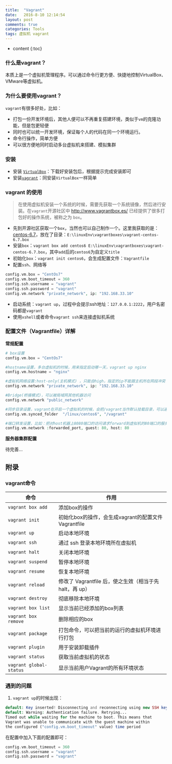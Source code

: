 ```yaml
---
title:  "Vagrant"
date:   2016-8-10 12:14:54
layout: post
comments: true
categories: Tools
tags: 虚拟机 vagrant
---
```


* content
{:toc}


### 什么是vagrant？

本质上是一个虚拟机管理程序。可以通过命令行更方便、快捷地控制VirtualBox、VMware等虚拟机。




### 为什么要使用vagrant？

`vagrant`有很多好处，比如：

- 打包一份开发环境后，其他人便可以不再重复搭建环境，类似于`vm`的克隆功能，但是包更轻便
- 同时也可以统一开发环境，保证每个人的代码在同一个环境运行。
- 命令行操作，简单方便
- 可以很方便地同时启动多台虚拟机来搭建、模拟集群


### 安装

- 安装 [`VirtualBox`](https://www.virtualbox.org/wiki/Downloads)：下载好安装包后，根据提示完成安装即可
- 安装[`vagrant`](https://www.vagrantup.com/downloads.html)：同安装`VirtualBox`一样简单

### vagrant 的使用

> 在使用虚拟机安装一个系统的时候，需要先获取一个系统镜像，然后进行安装。在`vagrant`开源社区中 http://www.vagrantbox.es/  已经提供了很多打包好的操作系统，被称之为 `box`。

- 先到开源社区获取一个`box`，当然也可以自己制作一个。这里我获取的是：[centos-6.7](https://github.com/CommanderK5/packer-centos-template/releases/download/0.6.7/vagrant-centos-6.7.box)，放在了目录：`E:\linuxEnv\vagrantboxes\vagrant-centos-6.7.box`
- 安装`box`：`vagrant box add centos6 E:\linuxEnv\vagrantboxes\vagrant-centos-6.7.box`，其中`add`后的`centos6`为自定义`title`
- 初始化`box`：`vagrant init centos6`，会生成配置文件：`Vagrantfile`
- 配置`ssh`、网络等

```php
config.vm.box = "CentOs7"
config.vm.boot_timeout = 360
config.ssh.username = "vagrant"
config.ssh.password = "vagrant"
config.vm.network "private_network", ip: "192.168.33.10"
```

- 启动系统：`vagrant up`，过程中会提示ssh地址：`127.0.0.1:2222`，用户名密码都是`vagrant`
- 使用`xshell`或者命令`vagrant ssh`来连接虚拟机系统


### 配置文件（Vagrantfile）详解

**常规配置**

```php
# box设置
config.vm.box = "CentOs7"  

#hostname设置，多台虚拟机的时候，用来指定启动哪一天，vagrant up nginx
config.vm.hostname = "nginx"

#虚拟机网络设置:host-only(主机模式) ，只能自high，指定的ip不能跟主机所在网段冲突
config.vm.network "private_network", ip: "192.168.33.10"

#Bridge(桥接模式)，可以被局域网其他机器访问
config.vm.network "public_network"    

#同步目录设置，vagrant在开启一个虚拟机的时候，会把/vagrant当作默认挂载目录，可以通过配置修改，比如
config.vm.synced_folder  "/linux/centos6", "/vagrant"

#端口转发设置，比如：把对host机器上8080端口的访问请求forward到虚拟机的80端口的服务上。但是不建议用，容易造成端口占用等
config.vm.network :forwarded_port, guest: 80, host: 80

```

**服务器集群配置**

待完善...


## 附录

### vagrant命令

命令 | 作用
--- | ---
`vagrant box add` |	添加box的操作
`vagrant init` |	初始化box的操作，会生成vagrant的配置文件Vagrantfile
`vagrant up` |	启动本地环境
`vagrant ssh` |	通过 ssh 登录本地环境所在虚拟机
`vagrant halt` |	关闭本地环境
`vagrant suspend` |	暂停本地环境
`vagrant resume` |	恢复本地环境
`vagrant reload` |	修改了 Vagrantfile 后，使之生效（相当于先 halt，再 up）
`vagrant destroy` |	彻底移除本地环境
`vagrant box list` |	显示当前已经添加的box列表
`vagrant box remove` |	删除相应的box
`vagrant package` |	打包命令，可以把当前的运行的虚拟机环境进行打包
`vagrant plugin` |	用于安装卸载插件
`vagrant status` |	获取当前虚拟机的状态
`vagrant global-status` |	显示当前用户Vagrant的所有环境状态



### 遇到的问题

1. `vagrant up`的时候出现：

```php
default: Key inserted! Disconnecting and reconnecting using new SSH key...
default: Warning: Authentication failure. Retrying...
Timed out while waiting for the machine to boot. This means that
Vagrant was unable to communicate with the guest machine within
the configured ("config.vm.boot_timeout" value) time period
```

在配置中加入下面的配置即可：

```php
config.vm.boot_timeout = 360
config.ssh.username = "vagrant"
config.ssh.password = "vagrant"
```
